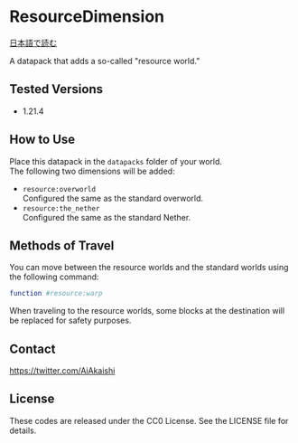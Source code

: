 # ResourceDimension

[日本語で読む](README_ja.md)

A datapack that adds a so-called "resource world."

## Tested Versions

- 1.21.4

## How to Use

Place this datapack in the `datapacks` folder of your world.  
The following two dimensions will be added:  

- `resource:overworld`  
  Configured the same as the standard overworld.
- `resource:the_nether`  
  Configured the same as the standard Nether.

## Methods of Travel

You can move between the resource worlds and the standard worlds using the following command:

```nim
function #resource:warp
```

When traveling to the resource worlds, some blocks at the destination will be replaced for safety purposes.

## Contact

<https://twitter.com/AiAkaishi>

## License

These codes are released under the CC0 License. See the LICENSE file for details.
